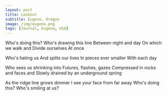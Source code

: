 ```yaml
---
layout: post
title: Lookout
subtitle: Eugene, Oregon
image: /img/eugene.png
tags: [Journal, Eugene, USA]
---
```


Who's doing this?
Who's drawing this line
Between night and day
On which we walk and
Divide ourselves
At once

Who's hating us
And splits our lives
In pieces ever smaller
With each day

Who sees us shrinking into
Futures, flashes, gazes
Compressed in rocks and faces and
Slowly drained by an underground spring

As the ridge line grows dimmer
I see your face from far away
Who's doing this?
Who's smiling at us?
